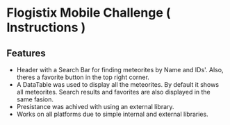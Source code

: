 # Flogistix Mobile Challenge ( Instructions )

## Features

* Header with a Search Bar for finding meteorites by Name and IDs'. Also, theres a favorite button in the top right corner.
* A DataTable was used to display all the meteorites. By default it shows all meteorites. Search results and favorites are also displayed in the same fasion.
* Presistance was achived with using an external library.
* Works on all platforms due to simple internal and external libraries.